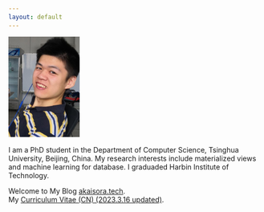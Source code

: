 ```yaml
---
layout: default
---
```


<img class="shadow" src="/assets/images/headpic.png" height = "200" alt="headpic"/>

I am a PhD student in the Department of Computer Science, Tsinghua University, Beijing, China. My research interests include materialized views and machine learning for database. I graduaded Harbin Institute of Technology.

Welcome to My Blog [akaisora.tech](http://akaisora.tech/).  
My <a href="/assets/files/简历-韩越-清华大学.pdf" target="_blank">Curriculum Vitae (CN) (2023.3.16 updated)</a>.

